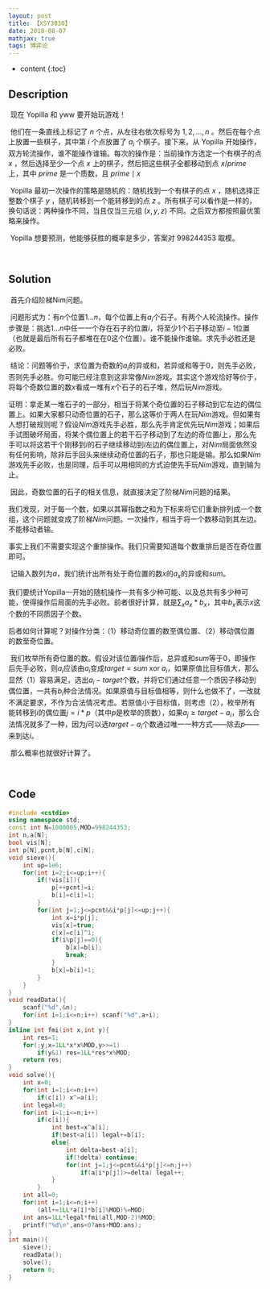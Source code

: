 ```yaml
---
layout: post
title: 【XSY3030】
date: 2018-08-07
mathjax: true
tags: 博弈论
---
```

* content
{:toc}
## Description

​	现在 Yopilla 和 yww 要开始玩游戏！ 

​	他们在一条直线上标记了 $n$ 个点，从左往右依次标号为 $1, 2, ..., n$ 。然后在每个点上放置一些棋子，其中第 $i$ 个点放置了 $a_i$ 个棋子。接下来，从 Yopilla 开始操作，双方轮流操作，谁不能操作谁输。每次的操作是：当前操作方选定一个有棋子的点 $x$ ，然后选择至少一个点 $x$ 上的棋子，然后把这些棋子全都移动到点 $x / prime$ 上，其中 $prime$ 是一个质数，且 $prime \mid x$  

​	Yopilla 最初一次操作的策略是随机的：随机找到一个有棋子的点 $x$ ，随机选择正整数个棋子 $y$ ，随机转移到一个能转移到的点 $z$ 。所有棋子可以看作是一样的，换句话说：两种操作不同，当且仅当三元组 $(x, y, z)$ 不同。之后双方都按照最优策略来操作。 

​	Yopilla 想要预测，他能够获胜的概率是多少，答案对 $998244353$ 取模。 

​	



## Solution

​	首先介绍阶梯Nim问题。

​	问题形式为：有$n$个位置$1...n$，每个位置上有$a_i$个石子。有两个人轮流操作。操作步骤是：挑选$1...n$中任一一个存在石子的位置$i$，将至少1个石子移动至$i-1$位置（也就是最后所有石子都堆在在0这个位置）。谁不能操作谁输。求先手必胜还是必败。

​	结论：问题等价于，求位置为奇数的$a_i$的异或和，若异或和等于0，则先手必败，否则先手必胜。你可能已经注意到这非常像$Nim$游戏。其实这个游戏恰好等价于，将每个奇数位置的数$x$看成一堆有$x$个石子的石子堆，然后玩$Nim$游戏。

​	证明：拿走某一堆石子的一部分，相当于将某个奇位置的石子移动到它左边的偶位置上。如果大家都只动奇位置的石子，那么这等价于两人在玩$Nim$游戏。但如果有人想打破规则呢？假设$Nim$游戏先手必胜，那么先手肯定优先玩$Nim$游戏；如果后手试图破坏局面，将某个偶位置上的若干石子移动到了左边的奇位置$i$上，那么先手可以将这若干个刚移到$i$的石子继续移动到$i$左边的偶位置上，对$Nim$局面依然没有任何影响，除非后手回头来继续动奇位置的石子，那也只能是输。那么如果$Nim$游戏先手必败，也是同理，后手可以用相同的方式迫使先手玩$Nim$游戏，直到输为止。

​	因此，奇数位置的石子的相关信息，就直接决定了阶梯$Nim$问题的结果。 



​	我们发现，对于每一个数，如果以其幂指数之和为下标来将它们重新排列成一个数组，这个问题就变成了阶梯$Nim$问题。一次操作，相当于将一个数移动到其左边。不能移动者输。

​	事实上我们不需要实现这个重排操作。我们只需要知道每个数重排后是否在奇位置即可。

​	记输入数列为$a$，我们统计出所有处于奇位置的数$x$的$a_x$的异或和$sum$。

​	我们要统计Yopilla一开始的随机操作一共有多少种可能、以及总共有多少种可能，使得操作后局面的先手必败。前者很好计算，就是$\sum_x a_x*b_x$，其中$b_x$表示$x$这个数的不同质因子个数。

​	后者如何计算呢？对操作分类：（1）移动奇位置的数至偶位置、（2）移动偶位置的数至奇位置。

​	我们枚举所有奇位置的数。假设对该位置$i​$操作后，总异或和$sum​$等于0，即操作后先手必败，则$a_i​$应该由$a_i​$变成$target=sum\; \text{xor}\; a_i​$，如果原值比目标值大，那么显然（1）容易满足，选出$a_i-target​$个数，并将它们通过任意一个质因子移动到偶位置，一共有$b_i​$种合法情况。如果原值与目标值相等，则什么也做不了，一改就不满足要求，不作为合法情况考虑。若原值小于目标值，则考虑（2），枚举所有能转移到$i​$的偶位置$j=i*p​$（其中$p​$是枚举的质数），如果$a_j \ge target-a_i​$，那么合法情况就多了一种，因为$j​$可以选$target-a_i​$个数通过唯一一种方式——除去$p​$——来到达$i​$。

​	那么概率也就很好计算了。

​	[](https://i.cnblogs.com/EditPosts.aspx?opt=1)



## Code

```c++
#include <cstdio>
using namespace std;
const int N=1000005,MOD=998244353;
int n,a[N];
bool vis[N];
int p[N],pcnt,b[N],c[N];
void sieve(){
	int up=1e6;
	for(int i=2;i<=up;i++){
		if(!vis[i]){
			p[++pcnt]=i;
			b[i]=c[i]=1;
		}
		for(int j=1;j<=pcnt&&i*p[j]<=up;j++){
			int x=i*p[j];
			vis[x]=true;
			c[x]=c[i]^1;
			if(i%p[j]==0){
				b[x]=b[i];
				break;
			}
			b[x]=b[i]+1;
		}
	}
}
void readData(){
	scanf("%d",&n);
	for(int i=1;i<=n;i++) scanf("%d",a+i);
}
inline int fmi(int x,int y){
	int res=1;
	for(;y;x=1LL*x*x%MOD,y>>=1)
		if(y&1) res=1LL*res*x%MOD;
	return res;
}
void solve(){
	int x=0;
	for(int i=1;i<=n;i++) 
		if(c[i]) x^=a[i];
	int legal=0;
	for(int i=1;i<=n;i++)
		if(c[i]){
			int best=x^a[i];
			if(best<a[i]) legal+=b[i];
			else{
				int delta=best-a[i];
				if(!delta) continue;
				for(int j=1;j<=pcnt&&i*p[j]<=n;j++)	
					if(a[i*p[j]]>=delta) legal++;
			}
		}
	int all=0;
	for(int i=1;i<=n;i++) 
		(all+=1LL*a[i]*b[i]%MOD)%=MOD;
	int ans=1LL*legal*fmi(all,MOD-2)%MOD;
	printf("%d\n",ans<0?ans+MOD:ans);
}
int main(){
	sieve();
	readData();
	solve();
	return 0;
}

```

​	

​	